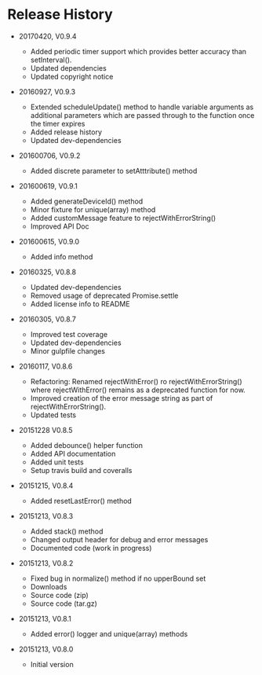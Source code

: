 # Release History
   
* 20170420, V0.9.4
    * Added periodic timer support which provides better accuracy than
      setInterval().
    * Updated dependencies
    * Updated copyright notice

* 20160927, V0.9.3
    * Extended scheduleUpdate() method to handle variable arguments as
      additional parameters which are passed through to the function
      once the timer expires
    * Added release history
    * Updated dev-dependencies

* 201600706, V0.9.2
    * Added discrete parameter to setAtttribute() method
    
* 201600619, V0.9.1
    * Added generateDeviceId() method
    * Minor fixture for unique(array) method
    * Added customMessage feature to rejectWithErrorString()
    * Improved API Doc
    
* 201600615, V0.9.0
    * Added info method

* 20160325, V0.8.8
    * Updated dev-dependencies
    * Removed usage of deprecated Promise.settle
    * Added license info to README

* 20160305, V0.8.7
    * Improved test coverage
    * Updated dev-dependencies
    * Minor gulpfile changes

* 20160117, V0.8.6
    * Refactoring: Renamed rejectWithError() ro rejectWithErrorString() where rejectWithError() remains as a deprecated function for now.
    * Improved creation of the error message string as part of rejectWithErrorString().
    * Updated tests

* 20151228 V0.8.5
    * Added debounce() helper function
    * Added API documentation
    * Added unit tests
    * Setup travis build and coveralls

* 20151215, V0.8.4
    * Added resetLastError() method

* 20151213, V0.8.3
    * Added stack() method
    * Changed output header for debug and error messages
    * Documented code (work in progress)

* 20151213, V0.8.2
    * Fixed bug in normalize() method if no upperBound set
    * Downloads
    * Source code (zip)
    * Source code (tar.gz)

* 20151213, V0.8.1
    * Added error() logger and unique(array) methods

* 20151213, V0.8.0
    * Initial version